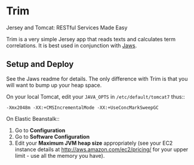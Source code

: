 Trim
====

Jersey and Tomcat: RESTful Services Made Easy

Trim is a very simple Jersey app that reads texts and calculates term correlations. It is best used in conjunction with [Jaws](https://www.github.com/alex-moon/jaws/).

Setup and Deploy
----------------

See the Jaws readme for details. The only difference with Trim is that you will want to bump up your heap space.

On your local Tomcat, edit your ``JAVA_OPTS`` in ``/etc/default/tomcat7`` thus::

    -Xmx2048m -XX:+CMSIncrementalMode -XX:+UseConcMarkSweepGC

On Elastic Beanstalk::

1. Go to **Configuration**
2. Go to **Software Configuration**
3. Edit your **Maximum JVM heap size** appropriately (see your EC2 instance details at http://aws.amazon.com/ec2/pricing/ for your upper limit - use all the memory you have).

